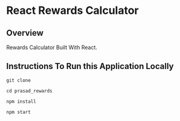 # React Rewards Calculator

## Overview

Rewards Calculator Built With React.

## Instructions To Run this Application Locally

```
git clone 

cd prasad_rewards

npm install

npm start
```
